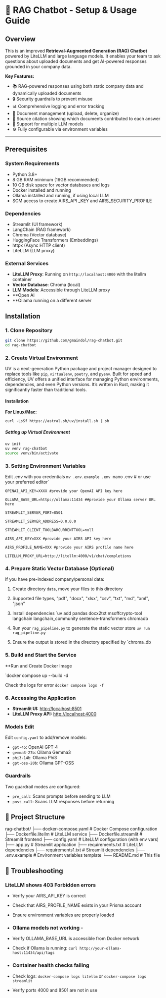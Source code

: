 
# 🤖 RAG Chatbot - Setup & Usage Guide

## Overview

This is an improved **Retrieval-Augmented Generation (RAG) Chatbot** powered by LiteLLM and large language models. It enables your team to ask questions about uploaded documents and get AI-powered responses grounded in your company data.

**Key Features:**

- 📚 RAG-powered responses using both static company data and dynamically uploaded documents
- 🔒 Security guardrails to prevent misuse
- 📊 Comprehensive logging and error tracking
- 📄 Document management (upload, delete, organize)
- 🎯 Source citation showing which documents contributed to each answer
- 🤖 Support for multiple LLM models
- ⚙️ Fully configurable via environment variables

---

## Prerequisites

### System Requirements

- Python 3.8+
- 8 GB RAM minimum (16GB recommended)
- 10 GB disk space for vector databases and logs
- Docker installed and running
- Ollama installed and running, if using local LLM
- SCM access to create AIRS_API _KEY and AIRS_SECURITY_PROFILE

### Dependencies

- Streamlit (UI framework)
- LangChain (RAG framework)
- Chroma (Vector database)
- HuggingFace Transformers (Embeddings)
- httpx (Async HTTP client)
- LiteLLM (LLM proxy)

### External Services

- **LiteLLM Proxy**: Running on `http://localhost:4000` with the litellm container
- **Vector Database**: Chroma (local)
- **LLM Models**: Accessible through LiteLLM proxy
- **Open AI
- **Ollama running on a different server

## Installation

### 1. Clone Repository


```bash
git clone https://github.com/gmaindol/rag-chatbot.git
cd rag-chatbot
```


### 2. Create Virtual Environment

UV is a next-generation Python package and project manager designed to replace tools like `pip`, `virtualenv`, `poetry`, and `pyenv`. Built for speed and efficiency, UV offers a unified interface for managing Python environments, dependencies, and even Python versions. It’s written in Rust, making it significantly faster than traditional tools.
#### Installation
**For Linux/Mac:**

`curl -LsSf https://astral.sh/uv/install.sh | sh`

##### Setting up Virtual Environment

```bash
uv init
uv venv rag-chatbot
source venv/bin/activate
```

### 3. Setting Environment Variables
Edit .env with you credentials
`mv .env.example .env
`nano .env # or use your preferred editor`

```
OPENAI_API_KEY=XXXX #provide your OpenAI API key here

OLLAMA_BASE_URL=http://ollama:11434 ##provide your Ollama server URL here

STREAMLIT_SERVER_PORT=8501

STREAMLIT_SERVER_ADDRESS=0.0.0.0

STREAMLIT_CLIENT_TOOLBARCURRENTTOOL=null

AIRS_API_KEY=XXX #provide your AIRS API key here

AIRS_PROFILE_NAME=XXX #provide your AIRS profile name here

LITELLM_PROXY_URL=http://litellm:4000/v1/chat/completions
```

 
### 4. Prepare Static Vector Database (Optional)

If you have pre-indexed company/personal data:

1. Create directory `data`, move your files to this directory
2. Supported file types, "pdf", "docx", "xlsx", "csv", "txt", "md", "xml", "json"
3. Install dependencies
 `uv add pandas docx2txt msoffcrypto-tool langchain langchain_community sentence-transformers chromadb 
4. Run your `rag_pipeline.py` to generate the static vector store
	`uv run rag_pipeline.py`

5. Ensure the output is stored in the directory specified by `chroma_db

### 5. Build and Start the Service
**Run and Create Docker Image

`docker compose up --build -d

Check the logs for error
`docker compose logs -f`


### 6. Accessing the Application

- **Streamlit UI:** [http://localhost:8501](http://localhost:8501)
- **LiteLLM Proxy API:** [http://localhost:4000](http://localhost:4000)

### Models Edit 
Edit `config.yaml` to add/remove models:
- `gpt-4o`: OpenAI GPT-4
- `gemma3-27b`: Ollama Gemma3 
- `phi3-14b`: Ollama Phi3 
- `gpt-oss-20b`: Ollama GPT-OSS

### Guardrails 

Two guardrail modes are configured: 
- `pre_call`: Scans prompts before sending to LLM
- `post_call`: Scans LLM responses before returning

## 📁 Project Structure 

 rag-chatbot/ 
├── docker-compose.yaml # Docker Compose configuration 
├── Dockerfile.litellm # LiteLLM service 
├── Dockerfile.streamlit # Streamlit frontend 
├── config.yaml # LiteLLM configuration (with env vars) 
├── app.py # Streamlit application 
├── requirements.txt # LiteLLM dependencies 
├── requirements1.txt # Streamlit dependencies 
├── .env.example # Environment variables template 
└── README.md # This file 

## 🔧 Troubleshooting 
### LiteLLM shows 403 Forbidden errors 
- Verify your AIRS_API_KEY is correct 
- Check that AIRS_PROFILE_NAME exists in your Prisma account 
- Ensure environment variables are properly loaded 

- ### Ollama models not working - 
- Verify OLLAMA_BASE_URL is accessible from Docker network 
- Check if Ollama is running: `curl http://your-ollama-host:11434/api/tags` 

- ### Container health checks failing 
- Check logs: `docker-compose logs litellm` or `docker-compose logs streamlit` 
- Verify ports 4000 and 8501 are not in use
